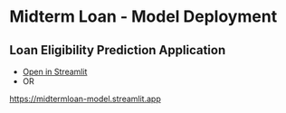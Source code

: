 # Midterm Loan - Model Deployment

## Loan Eligibility Prediction Application

- [Open in Streamlit](https://midtermloan-model.streamlit.app)  
- OR  

https://midtermloan-model.streamlit.app
